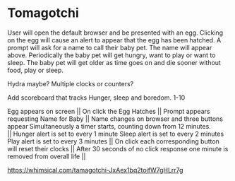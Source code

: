# Tomagotchi

User will open the default browser and be presented with an egg. Clicking on the egg will cause an alert to appear that the egg has been hatched. A prompt will ask for a name to call their baby pet. The name will appear above. Periodically the baby pet will get hungry, want to play or want to sleep. The baby pet will get older as time goes on and die sooner without food, play or sleep. 

                                    
Hydra maybe?
Multiple clocks or counters?

Add scoreboard that tracks Hunger, sleep and boredom. 1-10

Egg appears on screen
||
On click the Egg Hatches
||
Prompt appears requesting Name for Baby
||
Name changes on browser and three buttons appear 
Simultaneously a timer starts, counting down from 12 minutes.  
||
Hunger alert is set to every 1 minute
Sleep alert is set to every 2 minutes
Play alert is set to every 3 minutes
||
On click each corresponding button will reset their clocks
||
After 30 seconds of no click response one minute is removed from overall life
||

https://whimsical.com/tamagotchi-JxAex1bq2tojfW7gHLrr7g